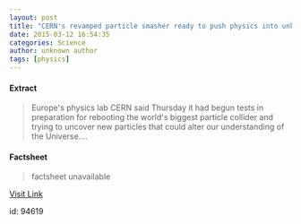 ```yaml
---
layout: post
title: "CERN's revamped particle smasher ready to push physics into unknown"
date: 2015-03-12 16:54:35
categories: Science
author: unknown author
tags: [physics]
---
```



#### Extract
>Europe's physics lab CERN said Thursday it had begun tests in preparation for rebooting the world's biggest particle collider and trying to uncover new particles that could alter our understanding of the Universe....

#### Factsheet
>factsheet unavailable

[Visit Link](http://phys.org/news345383666.html)

id:   94619
